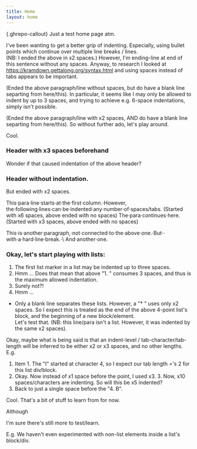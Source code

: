 ```yaml
---
title: Home
layout: home
---
```


<!-- If below callout doesn't work, proba needs to be wrapped in a div with markdown="1" --> 
{.ghrepo-callout}
Just a test home page atm.

I've been wanting to get a better grip of indenting. Especially, using bullet points which continue over multiple line breaks / lines.  
(NB: I ended the above in x2 spaces.) However, I'm ending-line at end of this sentence without any spaces.
Anyway, to research I looked at https://kramdown.gettalong.org/syntax.html and using spaces instead of tabs appears to be important.

(Ended the above paragraph/line without spaces, but do have a blank line separting from here/this). In particular, it seems like I may only be allowed to indent by up to 3 spaces, and trying to achieve e.g. 6-space indentations, simply isn't possible.  

(Ended the above paragraph/line with x2 spaces, AND do have a blank line separting from here/this). So without further ado, let's play around.

Cool.

   ### Header with x3 spaces beforehand

Wonder if that caused indentation of the above header?

### Header without indentation.  
But ended with x2 spaces.

This⋅para⋅line⋅starts⋅at⋅the⋅first⋅column.⋅However,
      the⋅following⋅lines⋅can⋅be⋅indented⋅any⋅number⋅of⋅spaces/tabs. (Started with x6 spaces, above ended with no spaces)
   The⋅para⋅continues⋅here. (Started with x3 spaces, above ended with no spaces)

  This⋅is⋅another⋅paragraph,⋅not⋅connected⋅to⋅the⋅above⋅one.⋅But⋅⋅
with⋅a⋅hard⋅line⋅break.⋅\\
And⋅another⋅one.


### Okay, let's start playing with lists:

1. The first list marker in a list may be indented up to three spaces.
1. Hmm ... Does that mean that above "1. " consumes 3 spaces, and thus is the maximum allowed indentation.  
1. Surely not?!
1. Hmm ...

* Only a blank line separates these lists. However, a "* " uses only x2 spaces. So I expect this is treated as the end of the above 4-point list's block, and the beginning of a new block/element.  
  Let's test that. (NB: this line/para isn't a list. However, it was indented by the same x2 spaces).

Okay, maybe what is being said is that an indent-level / tab-character/tab-length will be inferred to be either x2 or x3 spaces, and no other lengths. E.g.  

 1. Item 1. The "I" started at character 4, so I expect our tab length ='s 2 for this list div/block.
   2. Okay. Now instead of x1 space before the point, I used x3.
      3.  Now, x10 spaces/characters are indenting. So will this be x5 indented?
 4. Back to just a single space before the "4. B".

Cool. That's a bit of stuff to learn from for now.

Although  

I'm sure there's still more to test/learn.

E.g. We haven't even experimented with non-list elements inside a list's block/div.







